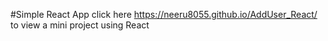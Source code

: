 #Simple React App 
click here  https://neeru8055.github.io/AddUser_React/  to view a mini project using React 
